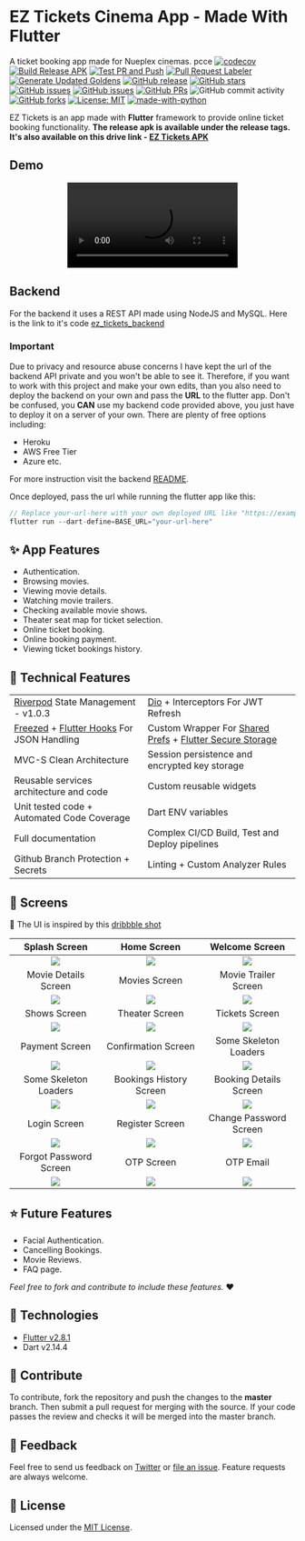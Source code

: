 # EZ Tickets Cinema App - Made With Flutter #
A ticket booking app made for Nueplex cinemas.
pcce
[![codecov]](https://codecov.io/gh/arafaysaleem/ez_tickets_app) [![Build Release APK]](https://github.com/arafaysaleem/ez_tickets_app/actions/workflows/PR-merge-build-release.yaml) [![Test PR and Push]](https://github.com/arafaysaleem/ez_tickets_app/actions/workflows/PR-open-test-build.yaml) [![Pull Request Labeler]](https://github.com/arafaysaleem/ez_tickets_app/actions/workflows/label.yaml) [![Generate Updated Goldens]](https://github.com/arafaysaleem/ez_tickets_app/actions/workflows/PR-generate-goldens.yaml) [![GitHub release]](https://github.com/arafaysaleem/ez_tickets_app/releases) [![GitHub stars]](https://github.com/arafaysaleem/ez_tickets_app/stargazers) [![GitHub issues]](https://github.com/arafaysaleem/ez_tickets_app/issues) [![GitHub issues](https://img.shields.io/github/issues-closed/arafaysaleem/ez_tickets_app?color=brightgreen)](https://github.com/arafaysaleem/ez_tickets_app/issues?q=is%3Aissue+is%3Aclosed) [![GitHub PRs](https://img.shields.io/github/issues-pr-closed/arafaysaleem/ez_tickets_app?color=blueviolet)](https://github.com/arafaysaleem/ez_tickets_app/pulls?q=is%3Apr+is%3Aclosed) ![GitHub commit activity](https://img.shields.io/github/commit-activity/m/arafaysaleem/ez_tickets_app) [![GitHub forks](https://img.shields.io/github/forks/arafaysaleem/ez_tickets_app?color=yellow)](https://github.com/arafaysaleem/ez_tickets_app/network) [![License: MIT](https://img.shields.io/github/license/arafaysaleem/ez_tickets_app)](https://github.com/arafaysaleem/ez_tickets_app/blob/master/LICENSE) [![made-with-python](https://img.shields.io/badge/Made%20With-Flutter-blue)](https://flutter.dev/)

EZ Tickets is an app made with **Flutter** framework to provide online ticket booking functionality.
**The release apk is available under the release tags. It's also available on this drive link - [EZ Tickets APK]**

## Demo
<div align="center">
  <video src="https://user-images.githubusercontent.com/62943972/149531248-ccbd3b54-1ae8-4565-807b-2f8bf2e64d21.mp4"/>
</div>

## Backend
For the backend it uses a REST API made using NodeJS and MySQL. Here is the link to it's code [ez_tickets_backend]

### Important
Due to privacy and resource abuse concerns I have kept the url of the backend API private and you won't be able to see it. Therefore, if you want to work with this project and make your own edits, than you also need to deploy the backend on your own and pass the **URL** to the flutter app. 
Don't be confused, you **CAN** use my backend code provided above, you just have to deploy it on a server of your own. There are plenty of free options including:
 - Heroku
 - AWS Free Tier
 - Azure etc.

For more instruction visit the backend [README](https://github.com/arafaysaleem/ez_tickets_backend/blob/master/README.md#rocket-deployement).


Once deployed, pass the url while running the flutter app like this:

```dart
// Replace your-url-here with your own deployed URL like "https://example.com/api/v1"
flutter run --dart-define=BASE_URL="your-url-here"
```

## :sparkles: App Features

- Authentication.
- Browsing movies.
- Viewing movie details.
- Watching movie trailers.
- Checking available movie shows.
- Theater seat map for ticket selection.
- Online ticket booking.
- Online booking payment.
- Viewing ticket bookings history.

## :wrench: Technical Features

<table>
    <tr>
        <td><a href="https://pub.dev/packages/riverpod">Riverpod</a> State Management - v1.0.3</td>
        <td><a href="https://pub.dev/packages/dio">Dio</a> + Interceptors For JWT Refresh</td>
    </tr>
    <tr>
        <td><a href="https://pub.dev/packages/freezed">Freezed</a> + <a href="https://pub.dev/packages/flutter_hooks">Flutter Hooks</a> For JSON Handling</td>
        <td>Custom Wrapper For <a href="https://pub.dev/packages/shared_preferences">Shared Prefs</a> + <a href="https://pub.dev/packages/flutter_secure_storage">Flutter Secure Storage</a></td>
    </tr>
    <tr>
        <td>MVC-S Clean Architecture</td>
        <td>Session persistence and encrypted key storage</td>
    </tr>
    <tr>
        <td>Reusable services architecture and code</td>
        <td>Custom reusable widgets</td>
    </tr>
    <tr>
        <td>Unit tested code + Automated Code Coverage</td>
        <td>Dart ENV variables</td>
    </tr>
    <tr>
        <td>Full documentation</td>
        <td>Complex CI/CD Build, Test and Deploy pipelines</td>
    </tr>
    <tr>
        <td>Github Branch Protection + Secrets</td>
        <td>Linting + Custom Analyzer Rules</td>
    </tr>
</table>

## :iphone: Screens
:art: The UI is inspired by this [dribbble shot]

Splash Screen | Home Screen | Welcome Screen |
:------------:|:-----------:|:--------------:|
![](./readme_files/splash_screen.jpg) | ![](./readme_files/home_screen.jpg) | ![](./readme_files/welcome_screen.jpg)
Movie Details Screen | Movies Screen | Movie Trailer Screen |
![](./readme_files/movie_details_screen.jpg) | ![](./readme_files/movies_screen.jpg) | ![](./readme_files/trailer_screen.jpg)
Shows Screen | Theater Screen | Tickets Screen |
![](./readme_files/shows_screen.jpg) | ![](./readme_files/theater_screen.jpg) | ![](./readme_files/tickets_screen.jpg)
Payment Screen | Confirmation Screen | Some Skeleton Loaders |
![](./readme_files/payment_screen.jpg) | ![](./readme_files/booking_done_Screen.jpg) | ![](./readme_files/bookings_history_skeleton.jpg)
Some Skeleton Loaders | Bookings History Screen | Booking Details Screen |
![](./readme_files/bookings_history_skeleton.jpg) | ![](./readme_files/bookings_history_screen.jpg) | ![](./readme_files/booking_details_screen.jpg)
Login Screen | Register Screen | Change Password Screen |
![](./readme_files/login_screen.jpg) | ![](./readme_files/register_screen.jpg) | ![](./readme_files/change_password_screen.jpg)
Forgot Password Screen | OTP Screen | OTP Email |
![](./readme_files/forgot_password_screen.jpg) | ![](./readme_files/otp_screen.jpg) | ![](./readme_files/otp_email.jpg)

## ⭐ Future Features

- Facial Authentication.
- Cancelling Bookings.
- Movie Reviews.
- FAQ page.

*Feel free to fork and contribute to include these features.* ❤︎

## 🚀 Technologies

- [Flutter v2.8.1]
- Dart v2.14.4

## 🤝 Contribute

To contribute, fork the repository and push the changes to the **master** branch. Then submit a pull request for merging with the source. If your code passes the review and checks it will be merged into the master branch.

## 💬 Feedback

Feel free to send us feedback on [Twitter] or [file an issue]. Feature requests are always welcome.

## 📝 License

Licensed under the [MIT License].

[//]: # (These are reference links used in the body of this note and get stripped out when the markdown processor does its job. There is no need to format nicely because it shouldn't be seen. Thanks SO - http://stackoverflow.com/questions/4823468/store-comments-in-markdown-syntax)

[Github issues]: <https://img.shields.io/github/issues/arafaysaleem/ez_tickets_app?color=red>
[GitHub stars]: <https://img.shields.io/github/stars/arafaysaleem/ez_tickets_app?color=orange>
[GitHub release]: <https://img.shields.io/github/release/arafaysaleem/ez_tickets_app?color=blue>
[Generate Updated Goldens]: <https://github.com/arafaysaleem/ez_tickets_app/actions/workflows/PR-generate-goldens.yaml/badge.svg>
[Pull Request Labeler]: <https://github.com/arafaysaleem/ez_tickets_app/actions/workflows/label.yaml/badge.svg>
[Test PR and Push]: <https://github.com/arafaysaleem/ez_tickets_app/actions/workflows/PR-open-test-build.yaml/badge.svg>
[Build Release APK]: <https://github.com/arafaysaleem/ez_tickets_app/actions/workflows/PR-merge-build-release.yaml/badge.svg>
[codecov]: <https://codecov.io/gh/arafaysaleem/ez_tickets_app/branch/master/graph/badge.svg?token=1AL3LTIQE7>
[dribbble shot]: <https://dribbble.com/shots/8257559-Movie-2-0>
[EZ Tickets APK]: <https://drive.google.com/folderview?id=1v7iHxgygzObno7DKGU2FFc2__NS0nZ2->
[ez_tickets_backend]: <https://github.com/arafaysaleem/ez_tickets_backend>
[Flutter v2.8.1]: <https://storage.googleapis.com/flutter_infra_release/releases/stable/windows/flutter_windows_2.8.1-stable.zip>
[Twitter]: <https://twitter.com/AbdurRafaySale2>
[file an issue]: <https://github.com/arafaysaleem/ez_tickets_app/issues/new>
[MIT License]: <./LICENSE>
